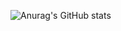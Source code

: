 ![Anurag's GitHub stats](https://github-readme-stats.vercel.app/api?username=playerr0r&show_icons=true&theme=github_dark)
